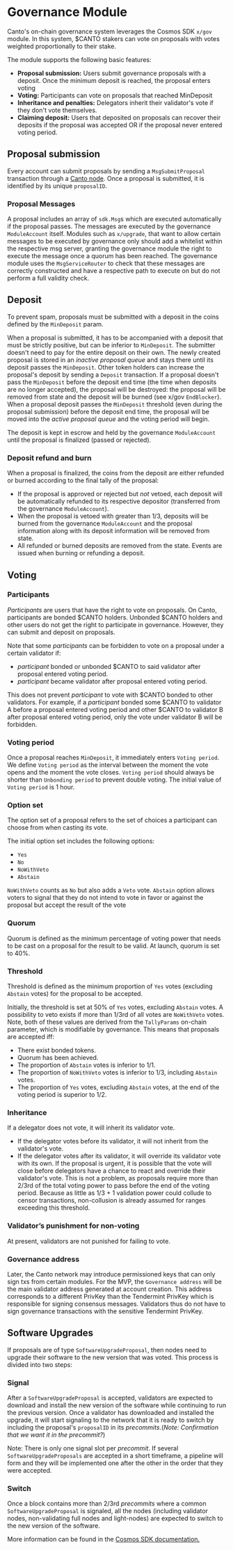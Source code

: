 # Governance Module

Canto's on-chain governance system leverages the Cosmos SDK `x/gov` module. In this system, $CANTO stakers can vote on proposals with votes weighted proportionally to their stake.

The module supports the following basic features:

* **Proposal submission:** Users submit governance proposals with a deposit. Once the minimum deposit is reached, the proposal enters voting
* **Voting:** Participants can vote on proposals that reached MinDeposit
* **Inheritance and penalties:** Delegators inherit their validator's vote if they don't vote themselves.
* **Claiming deposit:** Users that deposited on proposals can recover their deposits if the proposal was accepted OR if the proposal never entered voting period.

## Proposal submission <a href="#proposal-submission" id="proposal-submission"></a>

Every account can submit proposals by sending a `MsgSubmitProposal` transaction through a [Canto node](../validators/). Once a proposal is submitted, it is identified by its unique `proposalID`.

### Proposal Messages <a href="#proposal-messages" id="proposal-messages"></a>

A proposal includes an array of `sdk.Msg`s which are executed automatically if the proposal passes. The messages are executed by the governance `ModuleAccount` itself. Modules such as `x/upgrade`, that want to allow certain messages to be executed by governance only should add a whitelist within the respective msg server, granting the governance module the right to execute the message once a quorum has been reached. The governance module uses the `MsgServiceRouter` to check that these messages are correctly constructed and have a respective path to execute on but do not perform a full validity check.

## Deposit <a href="#deposit" id="deposit"></a>

To prevent spam, proposals must be submitted with a deposit in the coins defined by the `MinDeposit` param.

When a proposal is submitted, it has to be accompanied with a deposit that must be strictly positive, but can be inferior to `MinDeposit`. The submitter doesn't need to pay for the entire deposit on their own. The newly created proposal is stored in an _inactive proposal queue_ and stays there until its deposit passes the `MinDeposit`. Other token holders can increase the proposal's deposit by sending a `Deposit` transaction. If a proposal doesn't pass the `MinDeposit` before the deposit end time (the time when deposits are no longer accepted), the proposal will be destroyed: the proposal will be removed from state and the deposit will be burned (see x/gov `EndBlocker`). When a proposal deposit passes the `MinDeposit` threshold (even during the proposal submission) before the deposit end time, the proposal will be moved into the _active proposal queue_ and the voting period will begin.

The deposit is kept in escrow and held by the governance `ModuleAccount` until the proposal is finalized (passed or rejected).

### Deposit refund and burn <a href="#deposit-refund-and-burn" id="deposit-refund-and-burn"></a>

When a proposal is finalized, the coins from the deposit are either refunded or burned according to the final tally of the proposal:

* If the proposal is approved or rejected but _not_ vetoed, each deposit will be automatically refunded to its respective depositor (transferred from the governance `ModuleAccount`).
* When the proposal is vetoed with greater than 1/3, deposits will be burned from the governance `ModuleAccount` and the proposal information along with its deposit information will be removed from state.
* All refunded or burned deposits are removed from the state. Events are issued when burning or refunding a deposit.

## Voting <a href="#vote" id="vote"></a>

### Participants <a href="#participants" id="participants"></a>

_Participants_ are users that have the right to vote on proposals. On Canto, participants are bonded $CANTO holders. Unbonded $CANTO holders and other users do not get the right to participate in governance. However, they can submit and deposit on proposals.

Note that some _participants_ can be forbidden to vote on a proposal under a certain validator if:

* _participant_ bonded or unbonded $CANTO to said validator after proposal entered voting period.
* _participant_ became validator after proposal entered voting period.

This does not prevent _participant_ to vote with $CANTO bonded to other validators. For example, if a _participant_ bonded some $CANTO to validator A before a proposal entered voting period and other $CANTO to validator B after proposal entered voting period, only the vote under validator B will be forbidden.

### Voting period <a href="#voting-period" id="voting-period"></a>

Once a proposal reaches `MinDeposit`, it immediately enters `Voting period`. We define `Voting period` as the interval between the moment the vote opens and the moment the vote closes. `Voting period` should always be shorter than `Unbonding period` to prevent double voting. The initial value of `Voting period` is 1 hour.

### Option set <a href="#option-set" id="option-set"></a>

The option set of a proposal refers to the set of choices a participant can choose from when casting its vote.

The initial option set includes the following options:

* `Yes`
* `No`
* `NoWithVeto`
* `Abstain`

`NoWithVeto` counts as `No` but also adds a `Veto` vote. `Abstain` option allows voters to signal that they do not intend to vote in favor or against the proposal but accept the result of the vote

### Quorum <a href="#quorum" id="quorum"></a>

Quorum is defined as the minimum percentage of voting power that needs to be cast on a proposal for the result to be valid. At launch, quorum is set to 40%.

### Threshold <a href="#threshold" id="threshold"></a>

Threshold is defined as the minimum proportion of `Yes` votes (excluding `Abstain` votes) for the proposal to be accepted.

Initially, the threshold is set at 50% of `Yes` votes, excluding `Abstain` votes. A possibility to veto exists if more than 1/3rd of all votes are `NoWithVeto` votes. Note, both of these values are derived from the `TallyParams` on-chain parameter, which is modifiable by governance. This means that proposals are accepted iff:

* There exist bonded tokens.
* Quorum has been achieved.
* The proportion of `Abstain` votes is inferior to 1/1.
* The proportion of `NoWithVeto` votes is inferior to 1/3, including `Abstain` votes.
* The proportion of `Yes` votes, excluding `Abstain` votes, at the end of the voting period is superior to 1/2.

### Inheritance <a href="#inheritance" id="inheritance"></a>

If a delegator does not vote, it will inherit its validator vote.

* If the delegator votes before its validator, it will not inherit from the validator's vote.
* If the delegator votes after its validator, it will override its validator vote with its own. If the proposal is urgent, it is possible that the vote will close before delegators have a chance to react and override their validator's vote. This is not a problem, as proposals require more than 2/3rd of the total voting power to pass before the end of the voting period. Because as little as 1/3 + 1 validation power could collude to censor transactions, non-collusion is already assumed for ranges exceeding this threshold.

### Validator’s punishment for non-voting <a href="#validator-s-punishment-for-non-voting" id="validator-s-punishment-for-non-voting"></a>

At present, validators are not punished for failing to vote.

### Governance address <a href="#governance-address" id="governance-address"></a>

Later, the Canto network may introduce permissioned keys that can only sign txs from certain modules. For the MVP, the `Governance address` will be the main validator address generated at account creation. This address corresponds to a different PrivKey than the Tendermint PrivKey which is responsible for signing consensus messages. Validators thus do not have to sign governance transactions with the sensitive Tendermint PrivKey.

## Software Upgrades <a href="#software-upgrade" id="software-upgrade"></a>

If proposals are of type `SoftwareUpgradeProposal`, then nodes need to upgrade their software to the new version that was voted. This process is divided into two steps:

### Signal <a href="#signal" id="signal"></a>

After a `SoftwareUpgradeProposal` is accepted, validators are expected to download and install the new version of the software while continuing to run the previous version. Once a validator has downloaded and installed the upgrade, it will start signaling to the network that it is ready to switch by including the proposal's `proposalID` in its _precommits_.(_Note: Confirmation that we want it in the precommit?_)

Note: There is only one signal slot per _precommit_. If several `SoftwareUpgradeProposals` are accepted in a short timeframe, a pipeline will form and they will be implemented one after the other in the order that they were accepted.

### Switch <a href="#switch" id="switch"></a>

Once a block contains more than 2/3rd _precommits_ where a common `SoftwareUpgradeProposal` is signaled, all the nodes (including validator nodes, non-validating full nodes and light-nodes) are expected to switch to the new version of the software.

More information can be found in the [Cosmos SDK documentation. ](https://docs.cosmos.network/master/modules/gov/)
